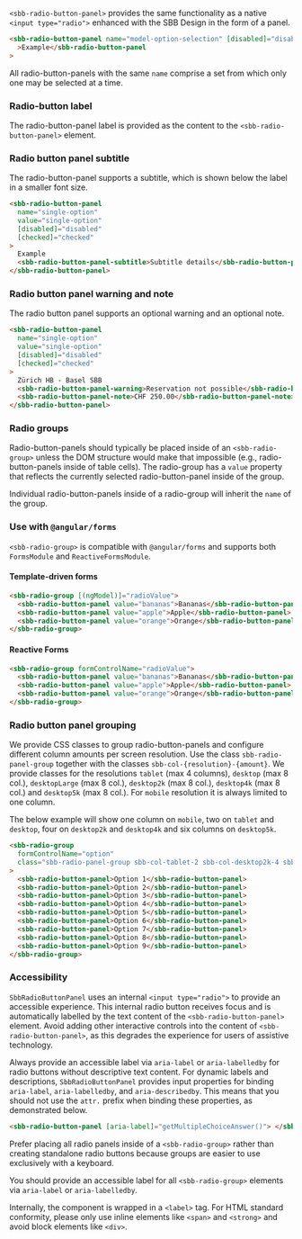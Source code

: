 `<sbb-radio-button-panel>` provides the same functionality as a native `<input type="radio">` enhanced with
the SBB Design in the form of a panel.

```html
<sbb-radio-button-panel name="model-option-selection" [disabled]="disabled" [value]="option.value"
  >Example</sbb-radio-button-panel
>
```

All radio-button-panels with the same `name` comprise a set from which only one may be selected at a time.

### Radio-button label

The radio-button-panel label is provided as the content to the `<sbb-radio-button-panel>` element.

### Radio button panel subtitle

The radio-button-panel supports a subtitle, which is shown below the label in a smaller font size.

```html
<sbb-radio-button-panel
  name="single-option"
  value="single-option"
  [disabled]="disabled"
  [checked]="checked"
>
  Example
  <sbb-radio-button-panel-subtitle>Subtitle details</sbb-radio-button-panel-subtitle>
</sbb-radio-button-panel>
```

### Radio button panel warning and note

The radio button panel supports an optional warning and an optional note.

```html
<sbb-radio-button-panel
  name="single-option"
  value="single-option"
  [disabled]="disabled"
  [checked]="checked"
>
  Zürich HB - Basel SBB
  <sbb-radio-button-panel-warning>Reservation not possible</sbb-radio-button-panel-warning>
  <sbb-radio-button-panel-note>CHF 250.00</sbb-radio-button-panel-note>
</sbb-radio-button-panel>
```

### Radio groups

Radio-button-panels should typically be placed inside of an `<sbb-radio-group>` unless the DOM structure
would make that impossible (e.g., radio-button-panels inside of table cells). The radio-group has a
`value` property that reflects the currently selected radio-button-panel inside of the group.

Individual radio-button-panels inside of a radio-group will inherit the `name` of the group.

### Use with `@angular/forms`

`<sbb-radio-group>` is compatible with `@angular/forms` and supports both `FormsModule`
and `ReactiveFormsModule`.

#### Template-driven forms

```html
<sbb-radio-group [(ngModel)]="radioValue">
  <sbb-radio-button-panel value="bananas">Bananas</sbb-radio-button-panel>
  <sbb-radio-button-panel value="apple">Apple</sbb-radio-button-panel>
  <sbb-radio-button-panel value="orange">Orange</sbb-radio-button-panel>
</sbb-radio-group>
```

#### Reactive Forms

```html
<sbb-radio-group formControlName="radioValue">
  <sbb-radio-button-panel value="bananas">Bananas</sbb-radio-button-panel>
  <sbb-radio-button-panel value="apple">Apple</sbb-radio-button-panel>
  <sbb-radio-button-panel value="orange">Orange</sbb-radio-button-panel>
</sbb-radio-group>
```

### Radio button panel grouping

We provide CSS classes to group radio-button-panels and configure different column amounts per screen
resolution. Use the class `sbb-radio-panel-group` together with the classes
`sbb-col-{resolution}-{amount}`. We provide classes for the resolutions `tablet` (max 4 columns),
`desktop` (max 8 col.), `desktopLarge` (max 8 col.), `desktop2k` (max 8 col.),
`desktop4k` (max 8 col.) and `desktop5k` (max 8 col.). For `mobile` resolution it is always
limited to one column.

The below example will show one column on `mobile`, two on `tablet` and `desktop`, four on
`desktop2k` and `desktop4k` and six columns on `desktop5k`.

```html
<sbb-radio-group
  formControlName="option"
  class="sbb-radio-panel-group sbb-col-tablet-2 sbb-col-desktop2k-4 sbb-col-desktop5k-6"
>
  <sbb-radio-button-panel>Option 1</sbb-radio-button-panel>
  <sbb-radio-button-panel>Option 2</sbb-radio-button-panel>
  <sbb-radio-button-panel>Option 3</sbb-radio-button-panel>
  <sbb-radio-button-panel>Option 4</sbb-radio-button-panel>
  <sbb-radio-button-panel>Option 5</sbb-radio-button-panel>
  <sbb-radio-button-panel>Option 6</sbb-radio-button-panel>
  <sbb-radio-button-panel>Option 7</sbb-radio-button-panel>
  <sbb-radio-button-panel>Option 8</sbb-radio-button-panel>
  <sbb-radio-button-panel>Option 9</sbb-radio-button-panel>
</sbb-radio-group>
```

### Accessibility

`SbbRadioButtonPanel` uses an internal `<input type="radio">` to provide an accessible experience.
This internal radio button receives focus and is automatically labelled by the text content of the
`<sbb-radio-button-panel>` element. Avoid adding other interactive controls into the content of
`<sbb-radio-button-panel>`, as this degrades the experience for users of assistive technology.

Always provide an accessible label via `aria-label` or `aria-labelledby` for radio buttons without
descriptive text content. For dynamic labels and descriptions, `SbbRadioButtonPanel` provides input
properties for binding `aria-label`, `aria-labelledby`, and `aria-describedby`. This means that you
should not use the `attr.` prefix when binding these properties, as demonstrated below.

```html
<sbb-radio-button-panel [aria-label]="getMultipleChoiceAnswer()"> </sbb-radio-button-panel>
```

Prefer placing all radio panels inside of a `<sbb-radio-group>` rather than creating standalone
radio buttons because groups are easier to use exclusively with a keyboard.

You should provide an accessible label for all `<sbb-radio-group>` elements via `aria-label` or
`aria-labelledby`.

Internally, the component is wrapped in a `<label>` tag. For HTML standard conformity, please only
use inline elements like `<span>` and `<strong>` and avoid block elements like `<div>`.

